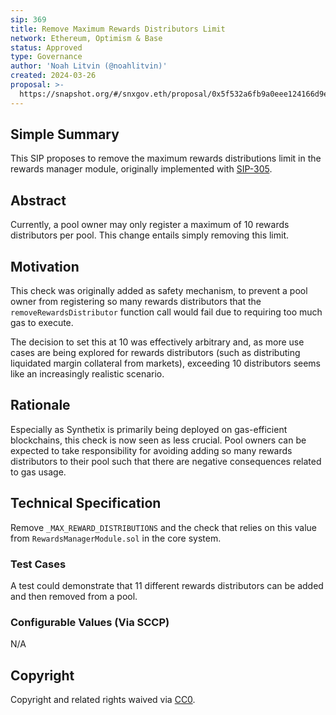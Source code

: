 ```yaml
---
sip: 369
title: Remove Maximum Rewards Distributors Limit
network: Ethereum, Optimism & Base
status: Approved
type: Governance
author: 'Noah Litvin (@noahlitvin)'
created: 2024-03-26
proposal: >-
  https://snapshot.org/#/snxgov.eth/proposal/0x5f532a6fb9a0eee124166d9ef723812f11c9b78b86075ca7d6e70953d99881b4
---
```


<!--You can leave these HTML comments in your merged SIP and delete the visible duplicate text guides, they will not appear and may be helpful to refer to if you edit it again. This is the suggested template for new SIPs. Note that an SIP number will be assigned by an editor. When opening a pull request to submit your SIP, please use an abbreviated title in the filename, `sip-draft_title_abbrev.md`. The title should be 44 characters or less.-->

## Simple Summary

<!--"If you can't explain it simply, you don't understand it well enough." Simply describe the outcome the proposed changes intends to achieve. This should be non-technical and accessible to a casual community member.-->

This SIP proposes to remove the maximum rewards distributions limit in the rewards manager module, originally implemented with [SIP-305](https://sips.synthetix.io/sips/sip-305/).

## Abstract

<!--A short (~200 word) description of the proposed change, the abstract should clearly describe the proposed change. This is what *will* be done if the SIP is implemented, not *why* it should be done or *how* it will be done. If the SIP proposes deploying a new contract, write, "we propose to deploy a new contract that will do x".-->

Currently, a pool owner may only register a maximum of 10 rewards distributors per pool. This change entails simply removing this limit.

## Motivation

<!--This is the problem statement. This is the *why* of the SIP. It should clearly explain *why* the current state of the protocol is inadequate.  It is critical that you explain *why* the change is needed, if the SIP proposes changing how something is calculated, you must address *why* the current calculation is inaccurate or wrong. This is not the place to describe how the SIP will address the issue!-->

This check was originally added as safety mechanism, to prevent a pool owner from registering so many rewards distributors that the `removeRewardsDistributor` function call would fail due to requiring too much gas to execute.

The decision to set this at 10 was effectively arbitrary and, as more use cases are being explored for rewards distributors (such as distributing liquidated margin collateral from markets), exceeding 10 distributors seems like an increasingly realistic scenario.

## Rationale

<!--This is where you explain the reasoning behind how you propose to solve the problem. Why did you propose to implement the change in this way, what were the considerations and trade-offs. The rationale fleshes out what motivated the design and why particular design decisions were made. It should describe alternate designs that were considered and related work. The rationale may also provide evidence of consensus within the community, and should discuss important objections or concerns raised during discussion.-->

Especially as Synthetix is primarily being deployed on gas-efficient blockchains, this check is now seen as less crucial. Pool owners can be expected to take responsibility for avoiding adding so many rewards distributors to their pool such that there are negative consequences related to gas usage.

## Technical Specification

<!--The technical specification should outline the public API of the changes proposed. That is, changes to any of the interfaces Synthetix currently exposes or the creations of new ones.-->

Remove `_MAX_REWARD_DISTRIBUTIONS` and the check that relies on this value from `RewardsManagerModule.sol` in the core system.

### Test Cases

<!--Test cases for an implementation are mandatory for SIPs but can be included with the implementation..-->

A test could demonstrate that 11 different rewards distributors can be added and then removed from a pool.

### Configurable Values (Via SCCP)

<!--Please list all values configurable via SCCP under this implementation.-->

N/A

## Copyright

Copyright and related rights waived via [CC0](https://creativecommons.org/publicdomain/zero/1.0/).
